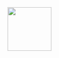 <div id="header" align="center">
  <img src="[https://media3.giphy.com/media/M9gbBd9nbDrOTu1Mqx/giphy.gif?cid=790b761169334b1e68c910bdb674d46131a3a51f01a50b0b&rid=giphy.gif&ct=s](https://media2.giphy.com/media/qgQUggAC3Pfv687qPC/giphy.gif)" width="100"/>
</div>
